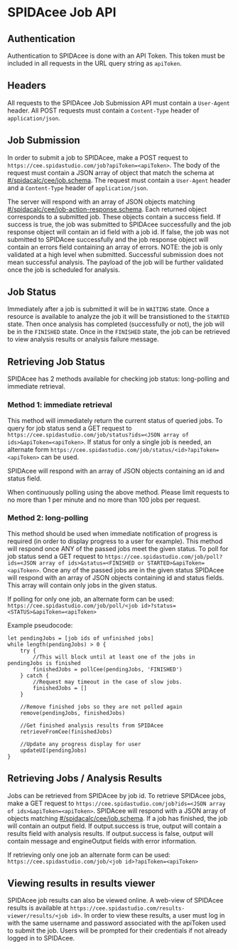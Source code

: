 # SPIDAcee Job API

## Authentication

Authentication to SPIDAcee is done with an API Token.  This token must be included in all requests in the URL query string as `apiToken`.

## Headers

All requests to the SPIDAcee Job Submission API must contain a `User-Agent` header.  All POST requests must contain a `Content-Type` header of `application/json`.

## Job Submission

In order to submit a job to SPIDAcee, make a POST request to `https://cee.spidastudio.com/job?apiToken=<apiToken>`.  The body of the request must contain a JSON array of object that match the schema at [#/spidacalc/cee/job.schema](https://github.com/spidasoftware/schema/blob/master/resources/schema/spidacalc/cee/job.schema).  The request must contain a `User-Agent` header and a `Content-Type` header of `application/json`.

The server will respond with an array of JSON objects matching [#/spidacalc/cee/job-action-response.schema](https://github.com/spidasoftware/schema/blob/master/resources/schema/spidacalc/cee/job-action-response.schema).  Each returned object corresponds to a submitted job.  These objects contain a success field.  If success is true, the job was submitted to SPIDAcee successfully and the job response object will contain an id field with a job id.  If false, the job was not submitted to SPIDAcee successfully and the job response object will contain an errors field containing an array of errors.  NOTE: the job is only validated at a high level when submitted.  Successful submission does not mean successful analysis.  The payload of the job will be further validated once the job is scheduled for analysis.

## Job Status

Immediately after a job is submitted it will be in `WAITING` state.  Once a resource is available to analyze the job it will be transistioned to the `STARTED` state.  Then once analysis has completed (successfully or not), the job will be in the `FINISHED` state.  Once in the `FINISHED` state, the job can be retrieved to view analysis results or analysis failure message.

## Retrieving Job Status

SPIDAcee has 2 methods available for checking job status: long-polling and immediate retrieval.  

### Method 1: immediate retrieval

This method will immediately return the current status of queried jobs.  To query for job status send a GET request to `https://cee.spidastudio.com/job/status?ids=<JSON array of ids>&apiToken=<apiToken>`.  If status for only a single job is needed, an alternate form `https://cee.spidastudio.com/job/status/<id>?apiToken=<apiToken>` can be used.

SPIDAcee will respond with an array of JSON objects containing an id and status field.

When continuously polling using the above method.  Please limit requests to no more than 1 per minute and no more than 100 jobs per request.

### Method 2: long-polling

This method should be used when immediate notification of progress is required (in order to display progress to a user for example).  This method will respond once ANY of the passed jobs meet the given status.  To poll for job status send a GET request to `https://cee.spidastudio.com/job/poll?ids=<JSON array of ids>&status=<FINISHED or STARTED>&apiToken=<apiToken>`.  Once any of the passed jobs are in the given status SPIDAcee will respond with an array of JSON objects containing id and status fields.  This array will contain only jobs in the given status.

If polling for only one job, an alternate form can be used: `https://cee.spidastudio.com/job/poll/<job id>?status=<STATUS>&apiToken=<apiToken>`

Example pseudocode:

```psuedocode
let pendingJobs = [job ids of unfinished jobs]
while length(pendingJobs) > 0 {
	try {
		//This will block until at least one of the jobs in pendingJobs is finished
		finishedJobs = pollCee(pendingJobs, 'FINISHED')
	} catch {
		//Request may timeout in the case of slow jobs.
		finishedJobs = []
	}

	//Remove finished jobs so they are not polled again
	remove(pendingJobs, finishedJobs)

	//Get finished analysis results from SPIDAcee
	retrieveFromCee(finishedJobs)

	//Update any progress display for user
	updateUI(pendingJobs)
}
```

## Retrieving Jobs / Analysis Results

Jobs can be retrieved from SPIDAcee by job id.  To retrieve SPIDAcee jobs, make a GET request to `https://cee.spidastudio.com/job?ids=<JSON array of ids>&apiToken=<apiToken>`.  SPIDAcee will respond with a JSON array of objects matching [#/spidacalc/cee/job.schema](https://github.com/spidasoftware/schema/blob/master/resources/schema/spidacalc/cee/job.schema).  If a job has finished, the job will contain an output field.  If output.success is true, output will contain a results field with analysis results.  If output.success is false, output will contain message and engineOutput fields with error information.

If retrieving only one job an alternate form can be used: `https://cee.spidastudio.com/job/<job id>?apiToken=<apiToken>`

## Viewing results in results viewer

SPIDAcee job results can also be viewed online.  A web-view of SPIDAcee results is available at `https://cee.spidastudio.com/results-viewer/results/<job id>`.  In order to view these results, a user must log in with the same username and password associated with the apiToken used to submit the job.  Users will be prompted for their credentials if not already logged in to SPIDAcee.
 
